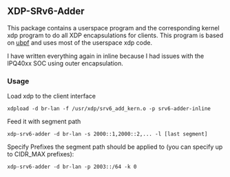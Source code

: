## XDP-SRv6-Adder

This package contains a userspace program and the corresponding kernel xdp program to do all XDP encapsulations for clients. This program is based on [ubpf](https://github.com/blogic/ubpf) and uses most of the userspace xdp code.

I have written everything again in inline because I had issues with the IPQ40xx SOC using outer encapsulation.

### Usage

Load xdp to the client interface

    xdpload -d br-lan -f /usr/xdp/srv6_add_kern.o -p srv6-adder-inline

Feed it with segment path

    xdp-srv6-adder -d br-lan -s 2000::1,2000::2,... -l [last segment]


Specify Prefixes the segment path should be applied to (you can specify up to CIDR_MAX prefixes):

    xdp-srv6-adder -d br-lan -p 2003::/64 -k 0